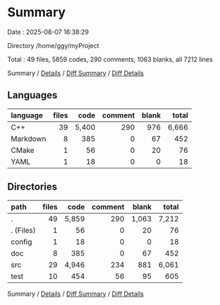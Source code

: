 # Summary

Date : 2025-08-07 16:38:29

Directory /home/ggy/myProject

Total : 49 files,  5859 codes, 290 comments, 1063 blanks, all 7212 lines

Summary / [Details](details.md) / [Diff Summary](diff.md) / [Diff Details](diff-details.md)

## Languages
| language | files | code | comment | blank | total |
| :--- | ---: | ---: | ---: | ---: | ---: |
| C++ | 39 | 5,400 | 290 | 976 | 6,666 |
| Markdown | 8 | 385 | 0 | 67 | 452 |
| CMake | 1 | 56 | 0 | 20 | 76 |
| YAML | 1 | 18 | 0 | 0 | 18 |

## Directories
| path | files | code | comment | blank | total |
| :--- | ---: | ---: | ---: | ---: | ---: |
| . | 49 | 5,859 | 290 | 1,063 | 7,212 |
| . (Files) | 1 | 56 | 0 | 20 | 76 |
| config | 1 | 18 | 0 | 0 | 18 |
| doc | 8 | 385 | 0 | 67 | 452 |
| src | 29 | 4,946 | 234 | 881 | 6,061 |
| test | 10 | 454 | 56 | 95 | 605 |

Summary / [Details](details.md) / [Diff Summary](diff.md) / [Diff Details](diff-details.md)
